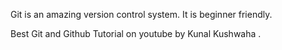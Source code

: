 Git is an amazing version control system.
It is beginner friendly.

Best Git and Github Tutorial on youtube by Kunal Kushwaha .
